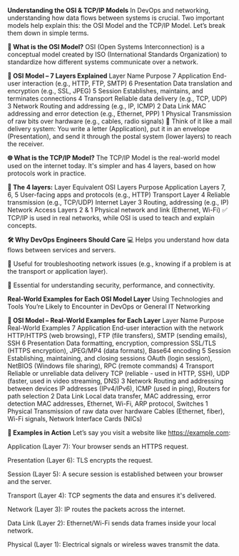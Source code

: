 **Understanding the OSI & TCP/IP Models**
In DevOps and networking, understanding how data flows between systems is crucial. Two important models help explain this: the OSI Model and the TCP/IP Model. Let’s break them down in simple terms.

**🧱 What is the OSI Model?**
OSI (Open Systems Interconnection) is a conceptual model created by ISO (International Standards Organization) to standardize how different systems communicate over a network.

**🧱 OSI Model – 7 Layers Explained**
Layer	Name	Purpose
7	Application	End-user interaction (e.g., HTTP, FTP, SMTP)
6	Presentation	Data translation and encryption (e.g., SSL, JPEG)
5	Session	Establishes, maintains, and terminates connections
4	Transport	Reliable data delivery (e.g., TCP, UDP)
3	Network	Routing and addressing (e.g., IP, ICMP)
2	Data Link	MAC addressing and error detection (e.g., Ethernet, PPP)
1	Physical	Transmission of raw bits over hardware (e.g., cables, radio signals)
🧠 Think of it like a mail delivery system: You write a letter (Application), put it in an envelope (Presentation), and send it through the postal system (lower layers) to reach the receiver.

**🌐 What is the TCP/IP Model?**
The TCP/IP Model is the real-world model used on the internet today. It's simpler and has 4 layers, based on how protocols work in practice.

**🔄 The 4 layers:**
Layer	Equivalent OSI Layers	Purpose
Application	Layers 7, 6, 5	User-facing apps and protocols (e.g., HTTP)
Transport	Layer 4	Reliable transmission (e.g., TCP/UDP)
Internet	Layer 3	Routing, addressing (e.g., IP)
Network Access	Layers 2 & 1	Physical network and link (Ethernet, Wi-Fi)
✅ TCP/IP is used in real networks, while OSI is used to teach and explain concepts.

**🛠️ Why DevOps Engineers Should Care**
💻 Helps you understand how data flows between services and servers.

🐞 Useful for troubleshooting network issues (e.g., knowing if a problem is at the transport or application layer).

🔐 Essential for understanding security, performance, and connectivity.

**Real-World Examples for Each OSI Model Layer**
Using Technologies and Tools You’re Likely to Encounter in DevOps or General IT Networking

**🔌 OSI Model – Real-World Examples for Each Layer**
Layer	Name	Purpose	Real-World Examples
7	Application	End-user interaction with the network	HTTP/HTTPS (web browsing), FTP (file transfers), SMTP (sending emails), SSH
6	Presentation	Data formatting, encryption, compression	SSL/TLS (HTTPS encryption), JPEG/MP4 (data formats), Base64 encoding
5	Session	Establishing, maintaining, and closing sessions	OAuth (login session), NetBIOS (Windows file sharing), RPC (remote commands)
4	Transport	Reliable or unreliable data delivery	TCP (reliable - used in HTTP, SSH), UDP (faster, used in video streaming, DNS)
3	Network	Routing and addressing between devices	IP addresses (IPv4/IPv6), ICMP (used in ping), Routers for path selection
2	Data Link	Local data transfer, MAC addressing, error detection	MAC addresses, Ethernet, Wi-Fi, ARP protocol, Switches
1	Physical	Transmission of raw data over hardware	Cables (Ethernet, fiber), Wi-Fi signals, Network Interface Cards (NICs)

**📘 Examples in Action**
Let’s say you visit a website like https://example.com:

Application (Layer 7): Your browser sends an HTTPS request.

Presentation (Layer 6): TLS encrypts the request.

Session (Layer 5): A secure session is established between your browser and the server.

Transport (Layer 4): TCP segments the data and ensures it's delivered.

Network (Layer 3): IP routes the packets across the internet.

Data Link (Layer 2): Ethernet/Wi-Fi sends data frames inside your local network.

Physical (Layer 1): Electrical signals or wireless waves transmit the data.
